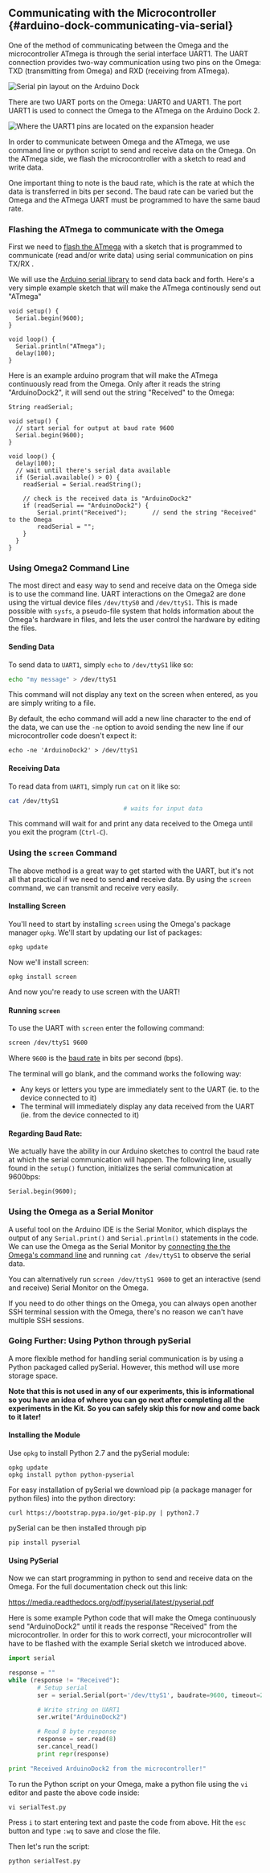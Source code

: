 ## Communicating with the Microcontroller {#arduino-dock-communicating-via-serial}

One of the method of communicating between the Omega and the microcontroller ATmega is through the serial interface UART1. The UART connection provides two-way communication using two pins on the Omega: TXD (transmitting from Omega) and RXD (receiving from ATmega).

<!-- // DONE: diagram Omega RXD and TXD to ATmega TXD and RXD on UART1 -->
![Serial pin layout on the Arduino Dock](https://raw.githubusercontent.com/OnionIoT/Onion-Docs/master/Omega2/Kit-Guides/Arduino/img/arduino-dock-uart-diagram.png)

There are two UART ports on the Omega: UART0 and UART1. The port UART1 is used to connect the Omega to the ATmega on the Arduino Dock 2.

<!-- // DONE: image of Arduino Dock 2 UART1 -->
![Where the UART1 pins are located on the expansion header](https://raw.githubusercontent.com/OnionIoT/Onion-Docs/master/Omega2/Kit-Guides/Arduino/img/arduino-dock-uart1-labelled.png)

In order to communicate between Omega and the ATmega, we use command line or python script to send and receive data on the Omega. On the ATmega side, we flash the microcontroller with a sketch to read and write data.

One important thing to note is the baud rate, which is the rate at which the data is transferred in bits per second. The baud rate can be varied but the Omega and the ATmega UART must be programmed to have the same baud rate.



### Flashing the ATmega to communicate with the Omega

First we need to [flash the ATmega](#flash-arduino-dock-wirelessly) with a sketch that is programmed to communicate (read and/or write data) using serial communication on pins TX/RX .

We will use the [Arduino serial library](https://www.arduino.cc/en/reference/serial) to send data back and forth. Here's a very simple example sketch that will make the ATmega continously send out "ATmega"

``` arduino
void setup() {
  Serial.begin(9600);
}

void loop() {
  Serial.println("ATmega");
  delay(100);
}
```


Here is an example arduino program that will make the ATmega continuously read from the Omega. Only after it reads the string "ArduinoDock2", it will send out the string "Received" to the Omega:

``` arduino
String readSerial;

void setup() {
  // start serial for output at baud rate 9600
  Serial.begin(9600);
}

void loop() {
  delay(100);
  // wait until there's serial data available
  if (Serial.available() > 0) {
    readSerial = Serial.readString();

    // check is the received data is "ArduinoDock2"
    if (readSerial == "ArduinoDock2") {
    	Serial.print("Received");		// send the string "Received" to the Omega
    	readSerial = "";
    }
  }
}

```


### Using Omega2 Command Line

The most direct and easy way to send and receive data on the Omega side is to use the command line. UART interactions on the Omega2 are done using the virtual device files `/dev/ttyS0` and `/dev/ttyS1`. This is made possible with `sysfs`, a pseudo-file system that holds information about the Omega's hardware in files, and lets the user control the hardware by editing the files.

#### Sending Data

To send data to `UART1`, simply `echo` to `/dev/ttyS1` like so:

```bash
echo "my message" > /dev/ttyS1
```

This command will not display any text on the screen when entered, as you are simply writing to a file.

By default, the echo command will add a new line character to the end of the data, we can use the `-ne` option to avoid sending the new line if our microcontroller code doesn't expect it:

```
echo -ne 'ArduinoDock2' > /dev/ttyS1
```


#### Receiving Data

To read data from `UART1`, simply run `cat` on it like so:

```bash
cat /dev/ttyS1
                                # waits for input data
```

This command will wait for and print any data received to the Omega until you exit the program (`Ctrl-C`).


### Using the `screen` Command

The above method is a great way to get started with the UART, but it's not all that practical if we need to send **and** receive data. By using the `screen` command, we can transmit and receive very easily.

#### Installing Screen

You'll need to start by installing `screen` using the Omega's package manager `opkg`. We'll start by updating our list of packages:

```
opkg update
```

Now we'll install screen:

```
opkg install screen
```

And now you're ready to use screen with the UART!

#### Running `screen`

To use the UART with `screen` enter the following command:

```bash
screen /dev/ttyS1 9600
```

Where `9600` is the [baud rate](https://learn.sparkfun.com/tutorials/serial-communication/rules-of-serial) in bits per second (bps).

The terminal will go blank, and the command works the following way:

* Any keys or letters you type are immediately sent to the UART (ie. to the device connected to it)
* The terminal will immediately display any data received from the UART (ie. from the device connected to it)

#### Regarding Baud Rate:

We actually have the ability in our Arduino sketches to control the baud rate at which the serial communication will happen. The following line, usually found in the `setup()` function, initializes the serial communication at 9600bps:

```
Serial.begin(9600);
```


### Using the Omega as a Serial Monitor

A useful tool on the Arduino IDE is the Serial Monitor, which displays the output of any `Serial.print()` and `Serial.println()` statements in the code. We can use the Omega as the Serial Monitor by [connecting the the Omega's command line](#connecting-to-the-omega-terminal) and running `cat /dev/ttyS1` to observe the serial data.

You can alternatively run `screen /dev/ttyS1 9600` to get an interactive (send and receive) Serial Monitor on the Omega.

If you need to do other things on the Omega, you can always open another SSH terminal session with the Omega, there's no reason we can't have multiple SSH sessions.




### Going Further: Using Python through pySerial

A more flexible method for handling serial communication is by using a Python packaged called pySerial. However, this method will use more storage space.

**Note that this is not used in any of our experiments, this is informational so you have an idea of where you can go next after completing all the experiments in the Kit. So you can safely skip this for now and come back to it later!**

#### Installing the Module

Use `opkg` to install Python 2.7 and the pySerial module:

```
opkg update
opkg install python python-pyserial
```

For easy installation of pySerial we download pip (a package manager for python files) into the python directory:

```
curl https://bootstrap.pypa.io/get-pip.py | python2.7
```

pySerial can be then installed through pip

```
pip install pyserial
```


#### Using PySerial

Now we can start programming in python to send and receive data on the Omega. For the full documentation check out this link:

https://media.readthedocs.org/pdf/pyserial/latest/pyserial.pdf

Here is some example Python code that will make the Omega continuously send "ArduinoDock2" until it reads the response "Received" from the microcontroller. In order for this to work correctl, your microcontroller will have to be flashed with the example Serial sketch we introduced above.

``` python
import serial

response = ""
while (response != "Received"):
        # Setup serial
        ser = serial.Serial(port='/dev/ttyS1', baudrate=9600, timeout=2)

        # Write string on UART1
        ser.write("ArduinoDock2")

        # Read 8 byte response
        response = ser.read(8)
        ser.cancel_read()
        print repr(response)

print "Received ArduinoDock2 from the microcontroller!"
```

To run the Python script on your Omega, make a python file using the `vi` editor and paste the above code inside:

```
vi serialTest.py
```

Press `i` to start entering text and paste the code from above. Hit the `esc` button and type `:wq` to save and close the file.

Then let's run the script:

```
python serialTest.py
```

